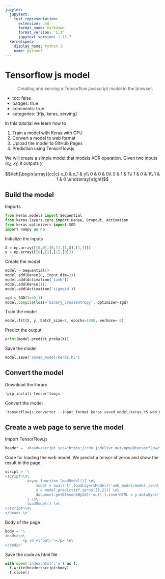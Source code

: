 ```yaml
---
jupyter:
  jupytext:
    text_representation:
      extension: .md
      format_name: markdown
      format_version: '1.3'
      jupytext_version: 1.13.7
  kernelspec:
    display_name: Python 3
    name: python3
---
```


# Tensorflow js model
> Creating and serving a Tensorflow javascript model in the browser.

- toc: false
- badges: true
- comments: true
- categories: [tfjs, keras, serving]

<!-- #region colab_type="text" id="taEElfKSBHge" -->
In this tutorial we learn how to 


1.   Train a model with Keras with GPU
2.   Convert a model to web format 
3.   Upload the model to GitHub Pages 
4.   Prediction using TensorFlow.js 


<!-- #endregion -->

<!-- #region colab_type="text" id="b1JCrGrePvKp" -->
We will create a simple model that models XOR operation. Given two inputs $(x_0, x_1)$ it outputs $y$

$$\left[\begin{array}{cc|c}  
 x_0 & x_1 & y\\
 0 & 0 & 0\\  
 0 & 1 & 1\\
 1 & 0 & 1\\
 1 & 1 & 0
\end{array}\right]$$
<!-- #endregion -->

## Build the model

<!-- #region colab_type="text" id="WKYiL-oYR0yk" -->
Imports 
<!-- #endregion -->

```python colab={"base_uri": "https://localhost:8080/", "height": 34} colab_type="code" id="a-UbSG-DR3ID" outputId="c8c804fc-d97d-45df-dff4-6cc729f21951"
from keras.models import Sequential
from keras.layers.core import Dense, Dropout, Activation
from keras.optimizers import SGD
import numpy as np 
```

<!-- #region colab_type="text" id="UvBySAixR4Ca" -->
Initialize the inputs 
<!-- #endregion -->

```python colab={} colab_type="code" id="Hj65iQS6R6pO"
X = np.array([[0,0],[0,1],[1,0],[1,1]])
y = np.array([[0],[1],[1],[0]])
```

<!-- #region colab_type="text" id="TTyQKnEgSBQb" -->
Create the model 
<!-- #endregion -->

```python colab={} colab_type="code" id="ivnpyw3ZSAF9"
model = Sequential()
model.add(Dense(8, input_dim=2))
model.add(Activation('tanh'))
model.add(Dense(1))
model.add(Activation('sigmoid'))

sgd = SGD(lr=0.1)
model.compile(loss='binary_crossentropy', optimizer=sgd)
```

<!-- #region colab_type="text" id="zzrpHO1XSIeJ" -->
Train the model 
<!-- #endregion -->

```python colab={"base_uri": "https://localhost:8080/", "height": 34} colab_type="code" id="jRwYsPJxRrYT" outputId="733d8a80-8589-4d5e-cbc9-9e8f4c8f2c1e"
model.fit(X, y, batch_size=1, epochs=1000, verbose= 0)
```

<!-- #region colab_type="text" id="VHlJ2cmpSbZ7" -->
Predict the output 
<!-- #endregion -->

```python colab={"base_uri": "https://localhost:8080/", "height": 85} colab_type="code" id="ky1bM2EiSHYt" outputId="cd528c04-469d-479f-eda5-ed610716a9f0"
print(model.predict_proba(X))
```

<!-- #region colab_type="text" id="vvdWZCRslZUz" -->
Save the model 
<!-- #endregion -->

```python colab={} colab_type="code" id="mxRke-l9lXfY"
model.save('saved_model/keras.h5')
```

<!-- #region colab_type="text" id="glkP5CvySfgK" -->
## Convert the model 
<!-- #endregion -->

<!-- #region colab_type="text" id="q30sPc63lbvw" -->
Download the library 
<!-- #endregion -->

```python colab={} colab_type="code" id="-FSJVtS9SiVi"
!pip install tensorflowjs
```

<!-- #region colab_type="text" id="HWCP02udldLr" -->
Convert the model 
<!-- #endregion -->

```python colab={} colab_type="code" id="DuQP_mkeSkKL"
!tensorflowjs_converter --input_format keras saved_model/keras.h5 web_model
```

<!-- #region colab_type="text" id="dr8MnQUbUBY7" -->
## Create a web page to serve the model
<!-- #endregion -->

<!-- #region colab_type="text" id="SC9QaDQreTDr" -->
Import TensorFlow.js 
<!-- #endregion -->

```python colab={} colab_type="code" id="iwJQerK2eA_u"
header = '<head><script src="https://cdn.jsdelivr.net/npm/@tensorflow/tfjs@1.5.2/dist/tf.min.js"> </script>\n'
```

<!-- #region colab_type="text" id="GE_Y5U3UeW6U" -->
Code for loading the web model. We predict a tensor of zeros and show the result in the page. 
<!-- #endregion -->

```python colab={} colab_type="code" id="kpGEMkjJecBM"
script = '\
<script>\n\
          async function loadModel(){ \n\
              model = await tf.loadLayersModel(\'web_model/model.json\') \n\
              y = model.predict(tf.zeros([1,2])) \n\
              document.getElementById(\'out\').innerHTML = y.dataSync()[0] \n\
          } \n\
          loadModel() \n\
</script>\n\
</head> \n'
```

<!-- #region colab_type="text" id="0TDOfXR6f9tp" -->
Body of the page
<!-- #endregion -->

```python colab={} colab_type="code" id="cf5VErepf9H0"
body = '\
<body>\n\
        <p id =\'out\'></p> \n\
</body>'
```

<!-- #region colab_type="text" id="2DaBOiA-jTER" -->
Save the code as html file
<!-- #endregion -->

```python colab={} colab_type="code" id="pM6JIkRCglMu"
with open('index.html','w') as f:
  f.write(header+script+body)
  f.close()
```

